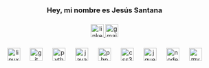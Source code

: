 <h3 align="center">Hey, mi nombre es Jesús Santana</h3>

###

<div align="center">
  <a href="linkedin.com/in/jesús-santana" target="_blank">
    <img src="https://img.shields.io/static/v1?message=Jesus%20santana&logo=linkedin&label=LinkedIn&color=FAFFFD&logoColor=white&labelColor=3c91e6&style=for-the-badge" height="30" alt="linkedin logo"  />
  </a>
  <a href="jesusjsg03@gmail.com" target="_blank">
    <img src="https://img.shields.io/static/v1?message=jesusjsg&logo=gmail&label=Gmail&color=FAFFFD&logoColor=white&labelColor=E63946&style=for-the-badge" height="30" alt="gmail logo"  />
  </a>
</div>

###

<div align="center">
  <img src="https://cdn.jsdelivr.net/gh/devicons/devicon/icons/linux/linux-original.svg" height="30" alt="linux logo"  />
  <img width="15" />
  <img src="https://cdn.jsdelivr.net/gh/devicons/devicon/icons/git/git-original.svg" height="30" alt="git logo"  />
  <img width="15" />
  <img src="https://cdn.jsdelivr.net/gh/devicons/devicon/icons/python/python-original.svg" height="30" alt="python logo"  />
  <img width="15" />
  <img src="https://cdn.jsdelivr.net/gh/devicons/devicon/icons/javascript/javascript-original.svg" height="30" alt="javascript logo"  />
  <img width="15" />
  <img src="https://cdn.jsdelivr.net/gh/devicons/devicon/icons/php/php-original.svg" height="30" alt="php logo"  />
  <img width="15" />
  <img src="https://cdn.jsdelivr.net/gh/devicons/devicon/icons/css3/css3-original.svg" height="30" alt="css3 logo"  />
  <img width="15" />
  <img src="https://cdn.jsdelivr.net/gh/devicons/devicon/icons/jquery/jquery-original.svg" height="30" alt="jquery logo"  />
  <img width="15" />
  <img src="https://cdn.jsdelivr.net/gh/devicons/devicon/icons/nodejs/nodejs-original.svg" height="30" alt="nodejs logo"  />
  <img width="15" />
  <img src="https://cdn.jsdelivr.net/gh/devicons/devicon/icons/mysql/mysql-original.svg" height="30" alt="mysql logo"  />
</div>

###
